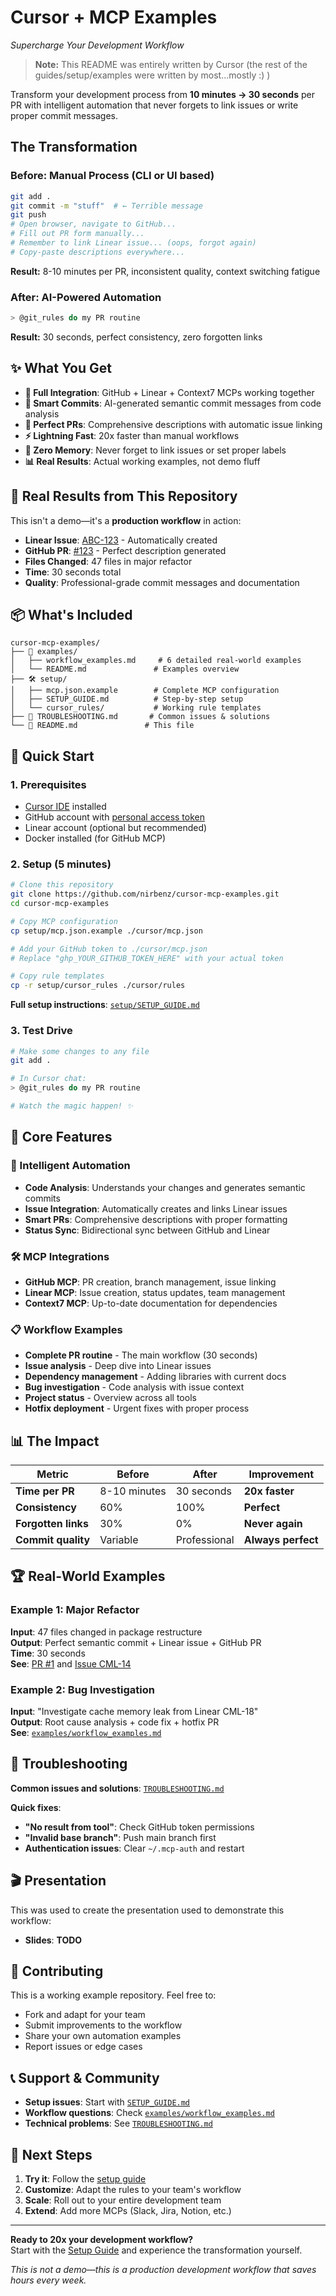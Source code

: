 # Cursor + MCP Examples
*Supercharge Your Development Workflow*

> **Note:** This README was entirely written by Cursor (the rest of the guides/setup/examples were written by most...mostly :) )

Transform your development process from **10 minutes → 30 seconds** per PR with intelligent automation that never forgets to link issues or write proper commit messages.

## The Transformation

### Before: Manual Process (CLI or UI based)
```bash
git add .
git commit -m "stuff"  # ← Terrible message
git push
# Open browser, navigate to GitHub...
# Fill out PR form manually...
# Remember to link Linear issue... (oops, forgot again)
# Copy-paste descriptions everywhere...
```
**Result:** 8-10 minutes per PR, inconsistent quality, context switching fatigue

### After: AI-Powered Automation
```bash
> @git_rules do my PR routine
```
**Result:** 30 seconds, perfect consistency, zero forgotten links

## ✨ What You Get

- **🔗 Full Integration**: GitHub + Linear + Context7 MCPs working together
- **📝 Smart Commits**: AI-generated semantic commit messages from code analysis
- **🎯 Perfect PRs**: Comprehensive descriptions with automatic issue linking
- **⚡ Lightning Fast**: 20x faster than manual workflows
- **🤖 Zero Memory**: Never forget to link issues or set proper labels
- **📊 Real Results**: Actual working examples, not demo fluff

## 🎯 Real Results from This Repository

This isn't a demo—it's a **production workflow** in action:

- **Linear Issue**: [ABC-123](https://linear.app/yourteam/issue/ABC-123) - Automatically created
- **GitHub PR**: [#123](https://github.com/yourusername/cursor-mcp-examples/pull/123) - Perfect description generated
- **Files Changed**: 47 files in major refactor
- **Time**: 30 seconds total
- **Quality**: Professional-grade commit messages and documentation

## 📦 What's Included

```
cursor-mcp-examples/
├── 📖 examples/
│   ├── workflow_examples.md     # 6 detailed real-world examples
│   └── README.md               # Examples overview
├── 🛠️ setup/
│   ├── mcp.json.example        # Complete MCP configuration
│   ├── SETUP_GUIDE.md          # Step-by-step setup
│   └── cursor_rules/           # Working rule templates
├── 🔧 TROUBLESHOOTING.md       # Common issues & solutions
└── 🚀 README.md               # This file
```

## 🚀 Quick Start

### 1. Prerequisites
- [Cursor IDE](https://cursor.sh/) installed
- GitHub account with [personal access token](https://github.com/settings/tokens)
- Linear account (optional but recommended)
- Docker installed (for GitHub MCP)

### 2. Setup (5 minutes)
```bash
# Clone this repository
git clone https://github.com/nirbenz/cursor-mcp-examples.git
cd cursor-mcp-examples

# Copy MCP configuration
cp setup/mcp.json.example ./cursor/mcp.json

# Add your GitHub token to ./cursor/mcp.json
# Replace "ghp_YOUR_GITHUB_TOKEN_HERE" with your actual token

# Copy rule templates
cp -r setup/cursor_rules ./cursor/rules
```

**Full setup instructions**: [`setup/SETUP_GUIDE.md`](setup/SETUP_GUIDE.md)

### 3. Test Drive
```bash
# Make some changes to any file
git add .

# In Cursor chat:
> @git_rules do my PR routine

# Watch the magic happen! ✨
```

## 🎯 Core Features

### 🤖 Intelligent Automation
- **Code Analysis**: Understands your changes and generates semantic commits
- **Issue Integration**: Automatically creates and links Linear issues
- **Smart PRs**: Comprehensive descriptions with proper formatting
- **Status Sync**: Bidirectional sync between GitHub and Linear

### 🛠️ MCP Integrations
- **GitHub MCP**: PR creation, branch management, issue linking
- **Linear MCP**: Issue creation, status updates, team management
- **Context7 MCP**: Up-to-date documentation for dependencies

### 📋 Workflow Examples
- **Complete PR routine** - The main workflow (30 seconds)
- **Issue analysis** - Deep dive into Linear issues
- **Dependency management** - Adding libraries with current docs
- **Bug investigation** - Code analysis with issue context
- **Project status** - Overview across all tools
- **Hotfix deployment** - Urgent fixes with proper process

## 📊 The Impact

| Metric              | Before       | After        | Improvement        |
| ------------------- | ------------ | ------------ | ------------------ |
| **Time per PR**     | 8-10 minutes | 30 seconds   | **20x faster**     |
| **Consistency**     | 60%          | 100%         | **Perfect**        |
| **Forgotten links** | 30%          | 0%           | **Never again**    |
| **Commit quality**  | Variable     | Professional | **Always perfect** |

## 🏆 Real-World Examples

### Example 1: Major Refactor
**Input**: 47 files changed in package restructure  
**Output**: Perfect semantic commit + Linear issue + GitHub PR  
**Time**: 30 seconds  
**See**: [PR #1](https://github.com/yourusername/cursor-mcp-examples/pull/1) and [Issue CML-14](https://linear.app/yourteam/issue/CML-14)

### Example 2: Bug Investigation
**Input**: "Investigate cache memory leak from Linear CML-18"  
**Output**: Root cause analysis + code fix + hotfix PR  
**See**: [`examples/workflow_examples.md`](examples/workflow_examples.md)

## 🔧 Troubleshooting

**Common issues and solutions**: [`TROUBLESHOOTING.md`](TROUBLESHOOTING.md)

**Quick fixes**:
- **"No result from tool"**: Check GitHub token permissions
- **"Invalid base branch"**: Push main branch first
- **Authentication issues**: Clear `~/.mcp-auth` and restart

## 🎬 Presentation

This was used to create the presentation used to demonstrate this workflow:
- **Slides**: **TODO**

## 🤝 Contributing

This is a working example repository. Feel free to:
- Fork and adapt for your team
- Submit improvements to the workflow
- Share your own automation examples
- Report issues or edge cases

## 📞 Support & Community

- **Setup issues**: Start with [`SETUP_GUIDE.md`](setup/SETUP_GUIDE.md)
- **Workflow questions**: Check [`examples/workflow_examples.md`](examples/workflow_examples.md)
- **Technical problems**: See [`TROUBLESHOOTING.md`](TROUBLESHOOTING.md)

## 🎯 Next Steps

1. **Try it**: Follow the [setup guide](setup/SETUP_GUIDE.md)
2. **Customize**: Adapt the rules to your team's workflow
3. **Scale**: Roll out to your entire development team
4. **Extend**: Add more MCPs (Slack, Jira, Notion, etc.)

---

**Ready to 20x your development workflow?**  
Start with the [Setup Guide](setup/SETUP_GUIDE.md) and experience the transformation yourself.

*This is not a demo—this is a production development workflow that saves hours every week.*